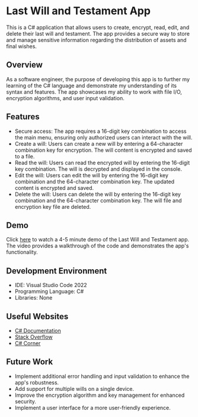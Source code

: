 # Last Will and Testament App

This is a C# application that allows users to create, encrypt, read, edit, and delete their last will and testament. The app provides a secure way to store and manage sensitive information regarding the distribution of assets and final wishes.

## Overview

As a software engineer, the purpose of developing this app is to further my learning of the C# language and demonstrate my understanding of its syntax and features. The app showcases my ability to work with file I/O, encryption algorithms, and user input validation.

## Features

- Secure access: The app requires a 16-digit key combination to access the main menu, ensuring only authorized users can interact with the will.
- Create a will: Users can create a new will by entering a 64-character combination key for encryption. The will content is encrypted and saved to a file.
- Read the will: Users can read the encrypted will by entering the 16-digit key combination. The will is decrypted and displayed in the console.
- Edit the will: Users can edit the will by entering the 16-digit key combination and the 64-character combination key. The updated content is encrypted and saved.
- Delete the will: Users can delete the will by entering the 16-digit key combination and the 64-character combination key. The will file and encryption key file are deleted.

## Demo

Click [here](https://youtu.be/mQ6b9-GE9jE) to watch a 4-5 minute demo of the Last Will and Testament app. The video provides a walkthrough of the code and demonstrates the app's functionality.

## Development Environment

- IDE: Visual Studio Code 2022
- Programming Language: C#
- Libraries: None

## Useful Websites

- [C# Documentation](https://docs.microsoft.com/en-us/dotnet/csharp/)
- [Stack Overflow](https://stackoverflow.com/)
- [C# Corner](https://www.c-sharpcorner.com/)

## Future Work

- Implement additional error handling and input validation to enhance the app's robustness.
- Add support for multiple wills on a single device.
- Improve the encryption algorithm and key management for enhanced security.
- Implement a user interface for a more user-friendly experience.
